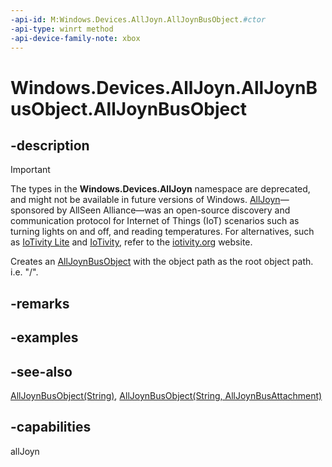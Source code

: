```yaml
---
-api-id: M:Windows.Devices.AllJoyn.AllJoynBusObject.#ctor
-api-type: winrt method
-api-device-family-note: xbox
---
```


<!-- Method syntax
public AllJoynBusObject()
-->

# Windows.Devices.AllJoyn.AllJoynBusObject.AllJoynBusObject

## -description

> [!IMPORTANT]
> The types in the **Windows.Devices.AllJoyn** namespace are deprecated, and might not be available in future versions of Windows. [AllJoyn](https://openconnectivity.org/technology/reference-implementation/alljoyn/)&mdash;sponsored by AllSeen Alliance&mdash;was an open-source discovery and communication protocol for Internet of Things (IoT) scenarios such as turning lights on and off, and reading temperatures. For alternatives, such as [IoTivity Lite](https://github.com/iotivity/iotivity-lite) and [IoTivity](https://github.com/iotivity/iotivity), refer to the [iotivity.org](https://iotivity.org/) website.

Creates an [AllJoynBusObject](alljoynbusobject.md) with the object path as the root object path. i.e. "/".

## -remarks

## -examples

## -see-also
[AllJoynBusObject(String)](alljoynbusobject_alljoynbusobject_290278668.md), [AllJoynBusObject(String, AllJoynBusAttachment)](alljoynbusobject_alljoynbusobject_172872340.md)
## -capabilities
allJoyn
